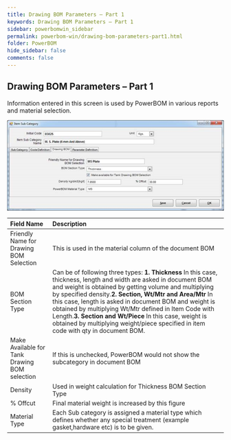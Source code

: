 ```yaml
---
title: Drawing BOM Parameters – Part 1
keywords: Drawing BOM Parameters – Part 1
sidebar: powerbomwin_sidebar
permalink: powerbom-win/drawing-bom-parameters-part1.html
folder: PowerBOM
hide_sidebar: false
comments: false
---
```


## Drawing BOM Parameters – Part 1

Information entered in this screen is used by PowerBOM in various reports and material selection.

![](/images/drawing-part1.png)

|Field Name|Description|
|:---------|:----------|
|Friendly Name for Drawing BOM Selection|This is used in the material column of the document BOM|
|BOM Section Type|Can be of following three types: **1.  Thickness** In this case, thickness, length and width are asked in document BOM and weight is obtained by getting volume and multiplying by specified density.**2.  Section, Wt/Mtr and Area/Mtr** In this case, length is asked in document BOM and weight is obtained by multiplying Wt/Mtr defined in Item Code with Length.**3.  Section and Wt/Piece** In this case, weight is obtained by multiplying weight/piece specified in item code with qty in document BOM.|
|Make Available for Tank Drawing BOM selection|If this is unchecked, PowerBOM would not show the subcategory in document BOM|
|Density|Used in weight calculation for Thickness BOM Section Type|
|% Offcut|Final material weight is increased by this figure|
|Material Type|Each Sub category is assigned a material type which defines whether any special treatment (example gasket,hardware etc) is to be given.|
